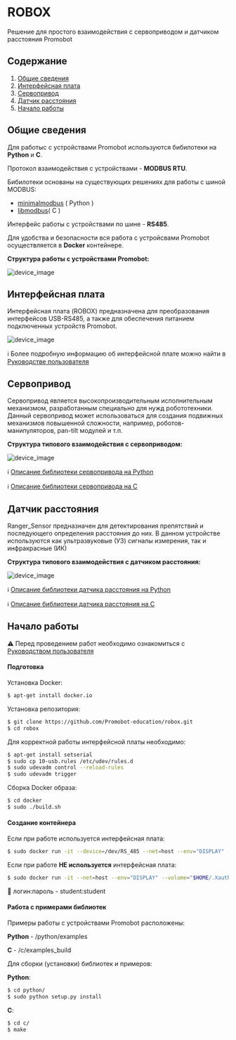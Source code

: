 # ROBOX

Решение для простого взаимодействия с сервоприводом и датчиком расстояния Promobot

## Содержание
1. [Общие сведения](#Общие-сведения)
2. [Интерфейсная плата](#Интерфейсная-плата)
3. [Сервопривод](#Сервопривод)
4. [Датчик расстояния](#Датчик-расстояния)
5. [Начало работы](#Начало-работы)



## Общие сведения

Для работыс с устройствами Promobot используются бибилотеки на **Python** и **С**.

Протокол взаимодействия c устройствами - **MODBUS RTU**.

Бибилотеки основаны на существующих решениях для работы с шиной MODBUS:
* [minimalmodbus](https://github.com/pyhys/minimalmodbus) ( Python )
* [libmodbus](https://github.com/stephane/libmodbus)( C )

Интерфейс работы с устройствами по шине - **RS485**.

Для удобства и безопасности вся работа с устройсвами Promobot осуществляется в **Docker** контейнере.

**Структура работы с устройствами Promobot:**

![device_image](https://github.com/Promobot-education/robox/blob/main/docs/res/Edu.png "Struct") 


## Интерфейсная плата

Интерфейcная плата (ROBOX) предназначена для преобразования интерфейсов USB-RS485, а также для обеспечения питанием подключенных устройств Promobot.

![device_image](https://github.com/Promobot-education/robox/blob/main/docs/res/robox.png "Robox") 

:information_source: Более подробную информацию об интерфейсной плате можно найти в [Руководстве пользователя](https://github.com/Promobot-education/robox/blob/main/docs/Robox_manual.pdf)




## Сервопривод

Сервопривод является высокопроизводительным исполнительным механизмом, разработанным специально для нужд робототехники. Данный сервопривод может использоваться для создания подвижных механизмов повышенной сложности, например, роботов-манипуляторов, pan-tilt модулей и т.п.

**Структура типового взаимодействия с сервоприводом:**

![device_image](https://github.com/Promobot-education/robox/blob/main/docs/res/motor_struct.png "Motor_struct") 

 
:information_source: [Описание библиотеки сервопривода на Python](https://github.com/Promobot-education/robox/blob/main/docs/servo_py.md)

:information_source: [Описание библиотеки сервопривода на C](https://github.com/Promobot-education/robox/blob/main/docs/servo_c.md)



## Датчик расстояния

Ranger_Sensor предназначен для детектирования препятствий и последующего определения расстояния до них. В данном устройстве используются как ультразвуковые (УЗ) сигналы измерения, так и инфракрасные (ИК)

**Структура типового взаимодействия с датчиком расстояния:**

![device_image](https://github.com/Promobot-education/robox/blob/main/docs/res/Range_struct.png "Range_struct") 

:information_source: [Описание библиотеки датчика расстояния на Python](https://github.com/Promobot-education/robox/blob/main/docs/ranger_py.md)

:information_source: [Описание библиотеки датчика расстояния на C](https://github.com/Promobot-education/robox/blob/main/docs/ranger_c.md)



## Начало работы

:warning: Перед проведением работ необходимо ознакомиться с [Руководством пользователя](https://github.com/Promobot-education/robox/blob/main/docs/Robox_manual.pdf)

#### Подготовка

Установка Docker:
```sh
$ apt-get install docker.io
```

Установка репозитория:
```sh
$ git clone https://github.com/Promobot-education/robox.git
$ cd robox
```

Для корректной работы интерфейсной платы необходимо:
```sh
$ apt-get install setserial
$ sudo cp 10-usb.rules /etc/udev/rules.d
$ sudo udevadm control --reload-rules
$ sudo udevadm trigger
```

Сборка Docker образа:
```sh
$ cd docker
$ sudo ./build.sh
```

#### Создание контейнера

Если при работе используется интерфейсная плата:
```sh
$ sudo docker run -it --device=/dev/RS_485 --net=host --env="DISPLAY" --volume="$HOME/.Xauthority:/root/.Xauthority:rw" -v /$HOME/Edu_env:/home/student/Edu_env promobot_edu
```

Если при работе **НЕ используется** интерфейсная плата:
```sh
$ sudo docker run -it --net=host --env="DISPLAY" --volume="$HOME/.Xauthority:/root/.Xauthority:rw" -v /$HOME/Edu_env:/home/student/Edu_env promobot_edu
```
:key: логин:пароль - student:student

#### Работа с примерами библиотек

Примеры работы с устройствами Promobot расположены:

**Python** - /python/examples

**C**      - /c/examples_build

Для сборки (установки) библиотек и примеров:

**Python**:
```sh
$ cd python/
$ sudo python setup.py install
```

**C**:
```sh
$ cd c/
$ make
```

